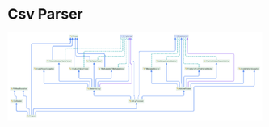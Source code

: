 ﻿# Csv Parser

![Project Diagram](https://github.com/aabri-tests/CsvParser/blob/main/diagram.png?raw=true)
